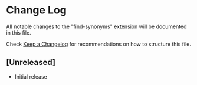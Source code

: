# Change Log

All notable changes to the "find-synonyms" extension will be documented in this file.

Check [Keep a Changelog](http://keepachangelog.com/) for recommendations on how to structure this file.

## [Unreleased]

- Initial release